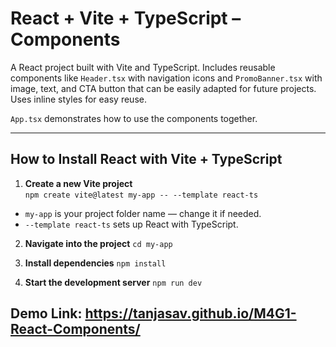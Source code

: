 # React + Vite + TypeScript – Components

A React project built with Vite and TypeScript. Includes reusable components like `Header.tsx` with navigation icons and `PromoBanner.tsx` with image, text, and CTA button that can be easily adapted for future projects. Uses inline styles for easy reuse.

`App.tsx` demonstrates how to use the components together.

---

## How to Install React with Vite + TypeScript

1. **Create a new Vite project**  
   `npm create vite@latest my-app -- --template react-ts`

- `my-app` is your project folder name — change it if needed.
- `--template react-ts` sets up React with TypeScript.

2. **Navigate into the project**
`cd my-app`

3. **Install dependencies**
`npm install`

4. **Start the development server**
`npm run dev`


## Demo Link: https://tanjasav.github.io/M4G1-React-Components/




